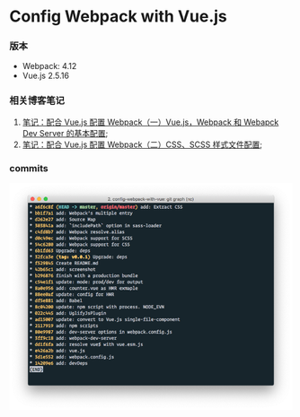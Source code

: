 # Config Webpack with Vue.js

### 版本

- Webpack: 4.12
- Vue.js 2.5.16


### 相关博客笔记

1. [笔记：配合 Vue.js 配置 Webpack（一）Vue.js，Webpack 和 Webapck Dev Server 的基本配置](https://moxo.io/blog/2016/09/10/npm-vue-webpack/);
2. [笔记：配合 Vue.js 配置 Webpack（二）CSS、SCSS 样式文件配置](https://moxo.io/blog/2016/09/11/npm-vue-webpack-2-css-and-scss/);


### commits

![`git graph`](medias/config_webpack_with_vue_git_graph_css.png)
